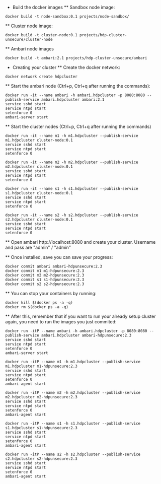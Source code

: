 * Build the docker images
** Sandbox node image:
```
docker build -t node-sandbox:0.1 projects/node-sandbox/
```

** Cluster node image:
```
docker build -t cluster-node:0.1 projects/hdp-cluster-unsecure/cluster-node
```

** Ambari node images
```
docker build -t ambari:2.1 projects/hdp-cluster-unsecure/ambari
```

* Creating your cluster
** Create the docker network:
```
docker network create hdpcluster
```

** Start the ambari node (Ctrl+p, Ctrl+q after running the commands):
```
docker run -it --name ambari -h ambari.hdpcluster -p 8080:8080 --publish-service ambari.hdpcluster ambari:2.1
service sshd start
service ntpd start
setenforce 0
ambari-server start
```

** Start the cluster nodes (Ctrl+p, Ctrl+q after running the commands)
```
docker run -it --name m1 -h m1.hdpcluster --publish-service m1.hdpcluster cluster-node:0.1
service sshd start
service ntpd start
setenforce 0
```
```
docker run -it --name m2 -h m2.hdpcluster --publish-service m2.hdpcluster cluster-node:0.1
service sshd start
service ntpd start
setenforce 0
```
```
docker run -it --name s1 -h s1.hdpcluster --publish-service s1.hdpcluster cluster-node:0.1
service sshd start
service ntpd start
setenforce 0
```
```
docker run -it --name s2 -h s2.hdpcluster --publish-service s2.hdpcluster cluster-node:0.1
service sshd start
service ntpd start
setenforce 0
```

** Open ambari http://localhost:8080 and create your cluster. Username and pass are "admin" / "admin"

** Once installed, save you can save your progress:
```
docker commit ambari ambari-hdpunsecure:2.3
docker commit m1 m1-hdpunsecure:2.3
docker commit m2 m2-hdpunsecure:2.3
docker commit s1 s1-hdpunsecure:2.3
docker commit s2 s2-hdpunsecure:2.3
```

** You can stop your containers by running:
```
docker kill $(docker ps -a -q)
docker rm $(docker ps -a -q)
```

** After this, remember that if you want to run your already setup cluster again, you need to run the images you just commited:
```
docker run -itP --name ambari -h ambari.hdpcluster -p 8080:8080 --publish-service ambari.hdpcluster ambari-hdpunsecure:2.3
service sshd start
service ntpd start
setenforce 0
ambari-server start
```
```
docker run -itP --name m1 -h m1.hdpcluster --publish-service m1.hdpcluster m1-hdpunsecure:2.3
service sshd start
service ntpd start
setenforce 0
ambari-agent start
```
```
docker run -itP --name m2 -h m2.hdpcluster --publish-service m2.hdpcluster m2-hdpunsecure:2.3
service sshd start
service ntpd start
setenforce 0
ambari-agent start
```
```
docker run -itP --name s1 -h s1.hdpcluster --publish-service s1.hdpcluster s1-hdpunsecure:2.3
service sshd start
service ntpd start
setenforce 0
ambari-agent start
```
```
docker run -itP --name s2 -h s2.hdpcluster --publish-service s2.hdpcluster s2-hdpunsecure:2.3
service sshd start
service ntpd start
setenforce 0
ambari-agent start
```